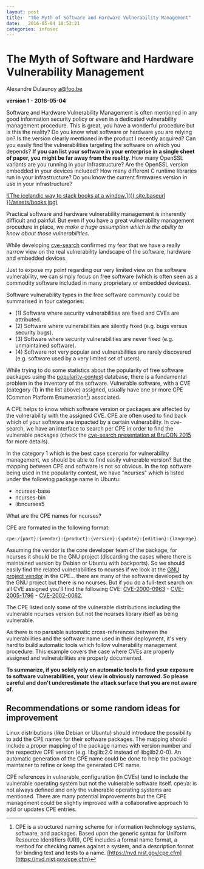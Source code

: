 ```yaml
---
layout: post
title:  "The Myth of Software and Hardware Vulnerability Management"
date:   2016-05-04 18:52:21
categories: infosec
---
```



# The Myth of Software and Hardware Vulnerability Management

Alexandre Dulaunoy <a@foo.be>

**version 1 - 2016-05-04**

Software and Hardware Vulnerability Management is often mentioned in any good information security policy or even in a dedicated vulnerability management procedure. This is great, you have a wonderful procedure but is this the reality? Do you know what software or hardware you are relying on? Is the version clearly mentioned in the product I recently acquired? Can you easily find the vulnerabilities targeting the software on which you depends? __If you can list your software in your enterprise in a single sheet of paper, you might be far away from the reality__. How many OpenSSL variants are you running in your infrastructure? Are the OpenSSL version embedded in your devices included? How many different C runtime libraries run in your infrastructure? Do you know the current firmwares version in use in your infrastructure?

[![The icelandic way to stack books at a window.]({{ site.baseurl }}/assets/books.jpg)](https://www.flickr.com/photos/adulau/14776685031/)

Practical software and hardware vulnerability management is inherently difficult and painful. But even if you have a great vulnerability management procedure in place, _we make a huge assumption which is the ability to know about those vulnerabilities_.

While developing [cve-search](https://github.com/cve-search/cve-search) confirmed my fear that we have a really narrow view on the real vulnerability landscape of the software, hardware and embedded devices.

Just to expose my point regarding our very limited view on the software vulnerability, we can simply focus on free software (which is often seen as a commodity software included in many proprietary or embedded devices).

Software vulnerability types in the free software community could be summarised in four categories:

 - (1) Software where security vulnerabilities are fixed and CVEs are attributed.
 - (2) Software where vulnerabilities are silently fixed (e.g. bugs versus security bugs).
 - (3) Software where security vulnerabilities are never fixed (e.g. unmaintained software).
 - (4) Software not very popular and vulnerabilities are rarely discovered (e.g. software used by a very limited set of users).

While trying to do some statistics about the popularity of free software packages using the [popularity-contest](http://popcon.ubuntu.com) database, there is a fundamental problem in the inventory of the software. Vulnerable software, with a CVE (category (1) in the list above) assigned, usually have one or more CPE (Common Platform Enumeration[^1]) associated.

A CPE helps to know which software version or packages are affected by the vulnerability with the assigned CVE. CPE are often used to find back which of your software are impacted by a certain vulnerability. In cve-search, we have an interface to search per CPE in order to find the vulnerable packages (check the [cve-search presentation at BruCON 2015](https://www.circl.lu/assets/files/brucon2015-cve-search.pdf) for more details).

In the category 1 which is the best case scenario for vulnerability management, we should be able to find easily vulnerable version? But the mapping between CPE and software is not so obvious. In the top software being used in the popularity contest, we have "ncurses" which is listed under the following package name in Ubuntu:

 - ncurses-base
 - ncurses-bin
 - libncurses5

What are the CPE names for ncurses?

CPE are formated in the following format:

~~~~
cpe:/{part}:{vendor}:{product}:{version}:{update}:{edition}:{language}
~~~~

Assuming the vendor is the core developer team of the package, for ncurses it should be the GNU project (discarding the cases where there is maintained version by Debian or Ubuntu with backports). So we should easily find the related vulnerabilities to ncurses if we look at the [GNU project vendor](https://cve.circl.lu/browse/gnu) in the CPE... there are many of the software developed by the GNU project but there is no ncurses. But if you do a full-text search on all CVE assigned you'll find the following CVE: [CVE-2000-0963](https://cve.circl.lu/cve/CVE-2000-0963) - [CVE-2005-1796](https://cve.circl.lu/cve/CVE-2005-1796) - [CVE-2002-0062](https://cve.circl.lu/cve/CVE-2002-0062).

The CPE listed only some of the vulnerable distributions including the vulnerable ncurses version but not the ncurses library itself as being vulnerable.

As there is no parsable automatic cross-references between the vulnerabilities and the software name used in their deployment, it's very hard to build automatic tools which follow vulnerability management procedure. This example covers the case where CVEs are properly assigned and vulnerabilities are properly documented.

__To summarize, if you solely rely on automatic tools to find your exposure to software vulnerabilities, your view is obviously narrowed. So please careful and don't underestimate the attack surface that you are not aware of__.

## Recommendations or some random ideas for improvement

Linux distributions (like Debian or Ubuntu) should introduce the possibility to add the CPE names for their software packages. The mapping should include a proper mapping of the package names with version number and the respective CPE version (e.g. libglib:2.0 instead of libglib2.0-0). An automatic generation of the CPE name could be done to help the package maintainer to refine or keep the generated CPE name.

CPE references in vulnerable_configuration (in CVEs) tend to include the vulnerable operating system but not the vulnerable software itself. cpe:/a: is not always defined and only the vulnerable operating systems are mentioned. There are many potential improvements but the CPE management could be slightly improved with a collaborative approach to add or updates CPE entries.

[^1]: CPE is a structured naming scheme for information technology systems, software, and packages. Based upon the generic syntax for Uniform Resource Identifiers (URI), CPE includes a formal name format, a method for checking names against a system, and a description format for binding text and tests to a name. [https://nvd.nist.gov/cpe.cfm](https://nvd.nist.gov/cpe.cfm)

